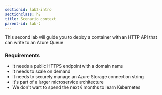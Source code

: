 ```yaml
---
sectionid: lab2-intro
sectionclass: h2
title: Scenario context
parent-id: lab-2
---
```


This second lab will guide you to deploy a container with an HTTP API that can write to an Azure Queue

### Requirements

- It needs a public HTTPS endpoint with a domain name
- It needs to scale on demand
- It needs to securely manage an Azure Storage connection string
- It's part of a larger microservice architecture
- We don't want to spend the next 6 months to learn Kubernetes
